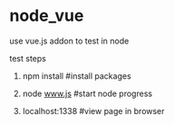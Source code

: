 # node_vue
use vue.js addon to test in node

test steps

1. npm install   #install packages


2. node www.js   #start node progress


3. localhost:1338 #view page in browser
